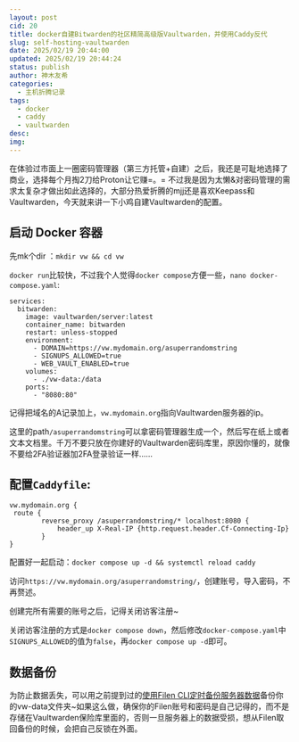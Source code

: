```yaml
---
layout: post
cid: 20
title: docker自建Bitwarden的社区精简高级版Vaultwarden，并使用Caddy反代
slug: self-hosting-vaultwarden
date: 2025/02/19 20:44:00
updated: 2025/02/19 20:44:24
status: publish
author: 神木友希
categories: 
  - 主机折腾记录
tags: 
  - docker
  - caddy
  - vaultwarden
desc: 
img: 
---
```



在体验过市面上一圈密码管理器（第三方托管+自建）之后，我还是可耻地选择了商业，选择每个月掏2刀给Proton让它赚=。= 不过我是因为太懒&对密码管理的需求太复杂才做出如此选择的，大部分热爱折腾的mjj还是喜欢Keepass和Vaultwarden，今天就来讲一下小鸡自建Vaultwarden的配置。

## 启动 Docker 容器

先mk个dir ：`mkdir vw && cd vw`

`docker run`比较快，不过我个人觉得`docker compose`方便一些，`nano docker-compose.yaml`:

  ```
  services:
    bitwarden:
      image: vaultwarden/server:latest
      container_name: bitwarden
      restart: unless-stopped
      environment:
        - DOMAIN=https://vw.mydomain.org/asuperrandomstring
        - SIGNUPS_ALLOWED=true
        - WEB_VAULT_ENABLED=true
      volumes:
        - ./vw-data:/data
      ports:
        - "8080:80"
  
  ```

记得把域名的A记录加上，`vw.mydomain.org`指向Vaultwarden服务器的ip。

这里的path`/asuperrandomstring`可以拿密码管理器生成一个，然后写在纸上或者文本文档里。千万不要只放在你建好的Vaultwarden密码库里，原因你懂的，就像不要给2FA验证器加2FA登录验证一样……

## 配置`Caddyfile`:

  ```
  vw.mydomain.org {
   route {
          reverse_proxy /asuperrandomstring/* localhost:8080 {
              header_up X-Real-IP {http.request.header.Cf-Connecting-Ip}
          }
  }
  ```

配置好一起启动：`docker compose up -d && systemctl reload caddy`

访问`https://vw.mydomain.org/asuperrandomstring/`，创建账号，导入密码，不再赘述。

创建完所有需要的账号之后，记得关闭访客注册~

关闭访客注册的方式是`docker compose down`，然后修改`docker-compose.yaml`中`SIGNUPS_ALLOWED`的值为`false`，再`docker compose up -d`即可。
## 数据备份

为防止数据丢失，可以用之前提到过的[使用Filen CLI定时备份服务器数据](https://obsp.de/index.php/archives/filen-cli-backup.html)备份你的vw-data文件夹~如果这么做，确保你的Filen账号和密码是自己记得的，而不是存储在Vaultwarden保险库里面的，否则一旦服务器上的数据受损，想从Filen取回备份的时候，会把自己反锁在外面。